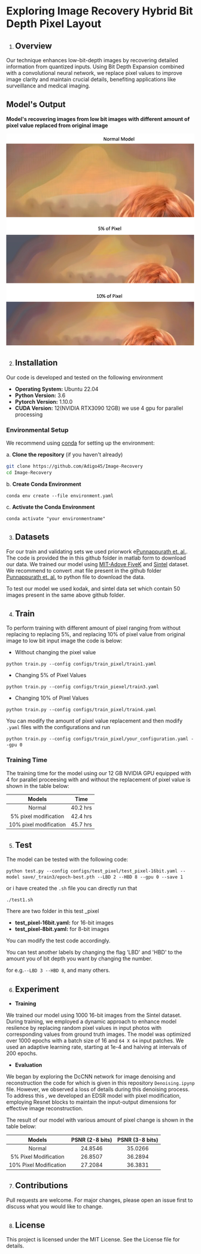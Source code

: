 # Exploring Image Recovery Hybrid Bit Depth Pixel Layout

1. ## Overview
Our technique enhances low-bit-depth images by recovering detailed information from quantized inputs. Using Bit Depth Expansion combined with a convolutional neural network, we replace pixel values to improve image clarity and maintain crucial details, benefiting applications like surveillance and medical imaging.

## Model's Output

**Model's recovering images from low bit images with different amount of pixel value replaced from original image**

![](Pixel_Modification.png)


2. ## Installation

Our code is developed and tested on the following environment

- **Operating System:** Ubuntu 22.04
- **Python Version:** 3.6
- **Pytorch Version:** 1.10.0
- **CUDA Version:** 12(NVIDIA RTX3090 12GB) we use 4 gpu for parallel processing

### Environmental Setup
We recommend using [conda](https://www.anaconda.com/download) for setting up the environment:

a. **Clone the repository** (if you haven't already)
``` bash
git clone https://github.com/Adigo45/Image-Recovery
cd Image-Recovery
```
b. **Create Conda Environment**
```conda
conda env create --file environment.yaml
```
c. **Activate the Conda Environment**
```
conda activate "your environmentname"
```

3. ## Datasets
For our train and validating sets we used priorwork e[Punnappurath et. al.](https://github.com/abhijithpunnappurath/a-little-bit-more/tree/master/download_data_and_tst). The code is provided the in this github folder in matlab form to download our data. We trained our model using [MIT-Adove FiveK](https://data.csail.mit.edu/graphics/fivek/) and [Sintel](https://media.xiph.org/sintel/sintel-1k-png16/) dataset. We recommend to convert .mat file present in the github folder [Punnappurath et. al.](https://github.com/abhijithpunnappurath/a-little-bit-more/tree/master/download_data_and_tst) to python file to download the data.

To test our model we used kodak, and sintel data set which contain 50 images present in the same above github folder.

4. ## Train
To perform training with different amount of pixel ranging from without replacing to replacing 5%, and replacing 10% of pixel value from original image to low bit input image the code is below:

 - Without changing the pixel value
```
python train.py --config configs/train_pixel/train1.yaml
```
- Changing 5% of Pixel Values
```
python train.py --config configs/train_piexel/train3.yaml
```

- Changing 10% of Pixel Values
```
python train.py --config configs/train_pixel/train4.yaml
```
You can modify the amount of pixel value replacement and then modify `.yaml` files with the configurations and run
```
python train.py --config configs/train_pixel/your_configuration.yaml --gpu 0
```

### Training Time

The training time for the model using our 12 GB NVIDIA GPU equipped with 4 for parallel proceesing with and without the replacement of pixel value is shown in the table below:

| Models    | Time     |
|:----------:|:----------------:|
| Normal | 40.2 hrs |
| 5% pixel modification | 42.4 hrs |
| 10% pixel modification | 45.7 hrs |








5. ## Test

The model can be tested with the following code:
```
python test.py --config configs/test_pixel/test_pixel-16bit.yaml --model save/_train3/epoch-best.pth --LBD 2 --HBD 8 --gpu 0 --save 1
```
or i have created the `.sh` file you can directly run that
```
./test1.sh
```
There are two folder in this test _pixel 
 
- **test_pixel-16bit.yaml:** for 16-bit images  
- **test_pixel-8bit.yaml:** for 8-bit images

You can modify the test code accordingly.


You can test another labels by changing the flag 'LBD' and 'HBD' to the amount you of bit depth you want by changing the number.

for e.g.``--LBD 3 --HBD 8``, and many others.



6. ## Experiment 

- **Training**

We trained our model using 1000 16-bit images from the Sintel dataset. During training, we employed a dynamic approach to enhance model resilence by replacing random pixel values in input photos with corresponding values from ground truth images. The model was optimized over 1000 epochs with a batch size of 16 and `64 X 64` input patches. We used an adaptive learning rate, starting at 1e-4 and halving at intervals of 200 epochs.

- **Evaluation**

We began by exploring the DcCNN network for image denoising and reconstruction the code for which is given in this repository `Denoising.ipynp` file. However, we observed a loss of details during this denoising process. To address this , we developed an EDSR model with pixel modification, employing Resnet blocks to maintain the input-output dimensions for effective image reconstruction.

The result of our model with various amount of pixel change is shown in the table below:

| Models | PSNR (2-8 bits) | PSNR (3-8 bits) |
|:-----------------:|:-----------------:|:-----------------:|
| Normal | 24.8546 | 35.0266|
| 5% Pixel Modification | 26.8507 | 36.2894|
| 10% Pixel Modification | 27.2084 | 36.3831 |



7. ## Contributions

Pull requests are welcome. For major changes, please open an issue first to discuss what you would like to change.

8. ## License
This project is licensed under the MIT License. See the License file for details.







